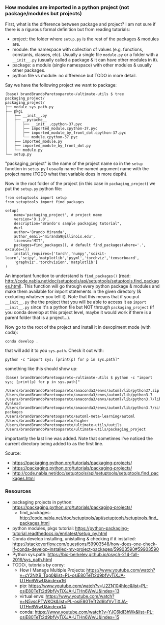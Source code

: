### How modules are imported in a python project (not package/modules but projects)

First, what is the difference between package and project? I am not sure if there is a rigurous formal definition but from reading tutorials:

- project: the folder where `setup.py` is the rest of the packages & modules are.
- module: the namespace with collection of values (e.g. functions, constants, classes, etc). Usually a single file `module.py` or a folder with a `__init__.py` (usually called a package & it can have other modules in it).
- package: a module (single namespace) with other modules & usually other packages.
- python file vs module: no difference but TODO in more detail.

Say we have the following project we want to package:

```
(base) brandBrandoParetoopareto~/ultimate-utils $ tree packaging_project/
packaging_project/
├── module_sys_path.py
├── pkg1
│   ├── __init__.py
│   ├── __pycache__
│   │   ├── __init__.cpython-37.pyc
│   │   ├── imported_module.cpython-37.pyc
│   │   ├── imported_module_by_front_dot.cpython-37.pyc
│   │   └── module.cpython-37.pyc
│   ├── imported_module.py
│   ├── imported_module_by_front_dot.py
│   └── module.py
└── setup.py
```

"packaging_project" is the name of the project name so in the `setup` function in `setup.py` I usually name the named argument name with the project name (TODO what that variable does in more depth).

Now in the root folder of the project (in this case in `packaging_project`) we put the `setup.py` python file:

```
from setuptools import setup
from setuptools import find_packages

setup(
    name='packaging_project', # project name
    version='0.1.0',
    description="Brando's sample packaging tutorial",
    #url
    author='Brando Miranda',
    author_email='miranda9@illinois.edu',
    license='MIT',
    packages=find_packages(), # default find_packages(where='.', exculde=())
    install_requires=['torch','numpy','scikit-learn','scipy','matplotlib','pyyml','torchviz','tensorboard',
    'graphviz','torchvision','matplotlib']
)
```

An important function to understand is `find_packages()` (read: http://code.nabla.net/doc/setuptools/api/setuptools/setuptools.find_packages.html). 
This function will go through every python package & modules and make them available for import statements in the given directory (& excluding whatever you tell it).
Note that this means that if you put `__init__.py` the the project that you will be able to access it as `import __init__.py` since it's a python file but NOT through `packaging_project` (if you conda develop at this project level, maybe it would work if there is a parent folder that is a project...).

Now go to the root of the project and install it in devoplment mode (with coda):

```
conda develop .
```

that will add it to you `sys.path`. Check it out with:

```
python -c "import sys; [print(p) for p in sys.path]"
```

something like this should show up:

```
(base) brandBrandoParetoopareto~/ultimate-utils $ python -c "import sys; [print(p) for p in sys.path]"

/Users/brandBrandoParetoopareto/anaconda3/envs/automl/lib/python37.zip
/Users/brandBrandoParetoopareto/anaconda3/envs/automl/lib/python3.7
/Users/brandBrandoParetoopareto/anaconda3/envs/automl/lib/python3.7/lib-dynload
/Users/brandBrandoParetoopareto/anaconda3/envs/automl/lib/python3.7/site-packages
/Users/brandBrandoParetoopareto/automl-meta-learning/automl
/Users/brandBrandoParetoopareto/higher
/Users/brandBrandoParetoopareto/ultimate-utils/uutils
/Users/brandBrandoParetoopareto/ultimate-utils/packaging_project
```

importantly the last line was added. 
Note that sometimes I've noticed the current directory being added to as the first line.

Source: 
- https://packaging.python.org/tutorials/packaging-projects/
- https://packaging.python.org/tutorials/packaging-projects/
- http://code.nabla.net/doc/setuptools/api/setuptools/setuptools.find_packages.html

### Resources

- packaging projects in python: https://packaging.python.org/tutorials/packaging-projects/
    - find_packages: http://code.nabla.net/doc/setuptools/api/setuptools/setuptools.find_packages.html
- python modules, pkgs tutorial: https://python-packaging-tutorial.readthedocs.io/en/latest/setup_py.html
- Conda develop installing, unistalling & checking if it installed: https://stackoverflow.com/questions/59903548/how-does-one-check-if-conda-develop-installed-my-project-packages/59903590#59903590
- Python sys.path: https://bic-berkeley.github.io/psych-214-fall-2016/sys_path.html
- TODO:, tutorials by corey:
    - How I Manage Multiple Projects: https://www.youtube.com/watch?v=cY2NXB_Tqq0&list=PL-osiE80TeTt2d9bfVyTiXJA-UTHn6WwU&index=16
    - pip: https://www.youtube.com/watch?v=U2ZN104hIcc&list=PL-osiE80TeTt2d9bfVyTiXJA-UTHn6WwU&index=13
    - virtual envs: https://www.youtube.com/watch?v=N5vscPTWKOk&list=PL-osiE80TeTt2d9bfVyTiXJA-UTHn6WwU&index=14
    - conda: https://www.youtube.com/watch?v=YJC6ldI3hWk&list=PL-osiE80TeTt2d9bfVyTiXJA-UTHn6WwU&index=15